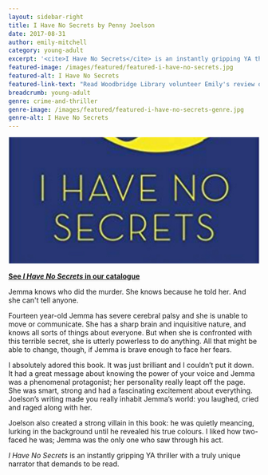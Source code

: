 ```yaml
---
layout: sidebar-right
title: I Have No Secrets by Penny Joelson
date: 2017-08-31
author: emily-mitchell
category: young-adult
excerpt: '<cite>I Have No Secrets</cite> is an instantly gripping YA thriller with a truly unique narrator that demands to be read.'
featured-image: /images/featured/featured-i-have-no-secrets.jpg
featured-alt: I Have No Secrets
featured-link-text: "Read Woodbridge Library volunteer Emily's review of <cite>I Have No Secrets</cite>, by Penny Joelson."
breadcrumb: young-adult
genre: crime-and-thriller
genre-image: /images/featured/featured-i-have-no-secrets-genre.jpg
genre-alt: I Have No Secrets
---
```


![I Have No Secrets](/images/featured/featured-i-have-no-secrets.jpg)

**[See <cite>I Have No Secrets</cite> in our catalogue](https://suffolk.spydus.co.uk/cgi-bin/spydus.exe/ENQ/OPAC/BIBENQ?BRN=2141714)**

Jemma knows who did the murder. She knows because he told her. And she can't tell anyone.

Fourteen year-old Jemma has severe cerebral palsy and she is unable to move or communicate. She has a sharp brain and inquisitive nature, and knows all sorts of things about everyone. But when she is confronted with this terrible secret, she is utterly powerless to do anything. All that might be able to change, though, if Jemma is brave enough to face her fears.

I absolutely adored this book. It was just brilliant and I couldn’t put it down. It had a great message about knowing the power of your voice and Jemma was a phenomenal protagonist; her personality really leapt off the page. She was smart, strong and had a fascinating excitement about everything. Joelson’s writing made you really inhabit Jemma’s world: you laughed, cried and raged along with her.

Joelson also created a strong villain in this book: he was quietly meancing, lurking in the background until he revealed his true colours. I liked how two-faced he was; Jemma was the only one who saw through his act.

<cite>I Have No Secrets</cite> is an instantly gripping YA thriller with a truly unique narrator that demands to be read.
